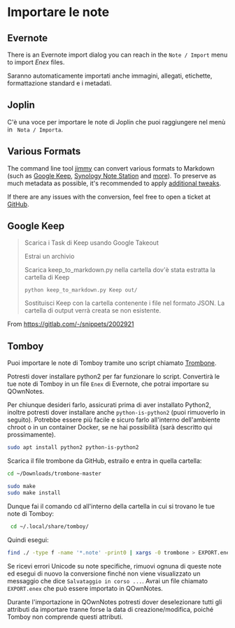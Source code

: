 # Importare le note

## Evernote

There is an Evernote import dialog you can reach in the `Note / Import` menu to import _Enex_ files.

Saranno automaticamente importati anche immagini, allegati, etichette, formattazione standard e i metadati.

## Joplin

C'è una voce per importare le note di Joplin che puoi raggiungere nel menù in ` Nota / Importa`.

## Various Formats

The command line tool [jimmy](https://github.com/marph91/jimmy) can convert various formats to Markdown (such as [Google Keep](https://marph91.github.io/jimmy/formats/google_keep/), [Synology Note Station](https://marph91.github.io/jimmy/formats/synology_note_station/) and [more](https://marph91.github.io/jimmy/)). To preserve as much metadata as possible, it's recommended to apply [additional tweaks](https://marph91.github.io/jimmy/import_instructions/#qownnotes).

If there are any issues with the conversion, feel free to open a ticket at [GitHub](https://github.com/marph91/jimmy/issues).

## Google Keep

> Scarica i Task di Keep usando Google Takeout
> 
> Estrai un archivio
> 
> Scarica keep_to_markdown.py nella cartella dov'è stata estratta la cartella di Keep
> 
>     python keep_to_markdown.py Keep out/
>     
> 
> Sostituisci Keep con la cartella contenente i file nel formato JSON. La cartella di output verrà creata se non esistente.

From <https://gitlab.com/-/snippets/2002921>

## Tomboy

Puoi importare le note di Tomboy tramite uno script chiamato [Trombone](https://github.com/samba/trombone).

Potresti dover installare python2 per far funzionare lo script. Convertirà le tue note di Tomboy in un file `Enex` di Evernote, che potrai importare su QOwnNotes.

Per chiunque desideri farlo, assicurati prima di aver installato Python2, inoltre potresti dover installare anche `python-is-python2` (puoi rimuoverlo in seguito). Potrebbe essere più facile e sicuro farlo all'interno dell'ambiente chroot o in un container Docker, se ne hai possibilità (sarà descritto qui prossimamente).

```bash
sudo apt install python2 python-is-python2
```

Scarica il file trombone da GitHub, estrailo e entra in quella cartella:

```bash
cd ~/Downloads/trombone-master

sudo make
sudo make install
```

Dunque fai il comando cd all'interno della cartella in cui si trovano le tue note di Tomboy:

```bash
 cd ~/.local/share/tomboy/
```

Quindi esegui:

```bash
find ./ -type f -name '*.note' -print0 | xargs -0 trombone > EXPORT.enex
```

Se ricevi errori Unicode su note specifiche, rimuovi ognuna di queste note ed esegui di nuovo la conversione finché non viene visualizzato un messaggio che dice `Salvataggio in corso ...`. Avrai un file chiamato `EXPORT.enex` che può essere importato in QOwnNotes.

Durante l'importazione in QOwnNotes potresti dover deselezionare tutti gli attributi da importare tranne forse la data di creazione/modifica, poiché Tomboy non comprende questi attributi.
